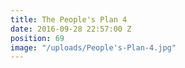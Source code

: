 ```yaml
---
title: The People's Plan 4
date: 2016-09-28 22:57:00 Z
position: 69
image: "/uploads/People's-Plan-4.jpg"
---
```


